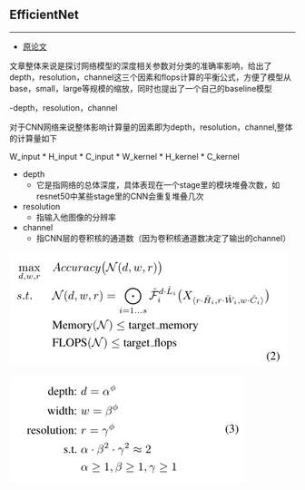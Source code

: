 
## EfficientNet
***

- [原论文](https://github.com/wmhwmh521/reading-paper/blob/main/paper/EfficientNet/7EfficientNet.pdf)

文章整体来说是探讨网络模型的深度相关参数对分类的准确率影响，给出了depth，resolution，channel这三个因素和flops计算的平衡公式，方便了模型从base，small，large等规模的缩放，同时也提出了一个自己的baseline模型

-depth，resolution，channel

对于CNN网络来说整体影响计算量的因素即为depth，resolution，channel,整体的计算量如下

W_input * H_input * C_input * W_kernel * H_kernel * C_kernel

* depth
  * 它是指网络的总体深度，具体表现在一个stage里的模块堆叠次数，如resnet50中某些stage里的CNN会重复堆叠几次
* resolution
  * 指输入他图像的分辨率
* channel
  * 指CNN层的卷积核的通道数（因为卷积核通道数决定了输出的channel）

![image](https://github.com/wmhwmh521/reading-paper/blob/main/paper/EfficientNet/1.png)

![image](https://github.com/wmhwmh521/reading-paper/blob/main/paper/EfficientNet/2.png)

